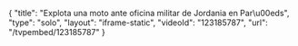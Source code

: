 {
    "title": "Explota una moto ante oficina militar de Jordania en Par\u00eds",
    "type": "solo",
    "layout": "iframe-static",
    "videoId": "123185787",
    "url": "\/tvpembed\/123185787"
}